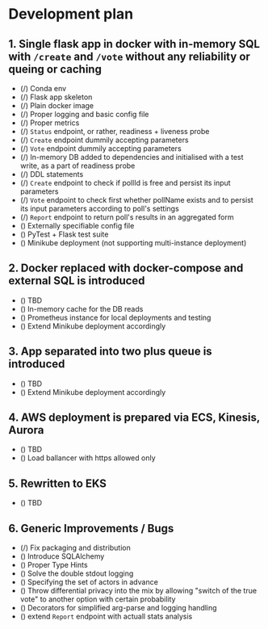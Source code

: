 # Development plan

## 1. Single flask app in docker with in-memory SQL with `/create` and `/vote` without any reliability or queing or caching
* (/) Conda env
* (/) Flask app skeleton
* (/) Plain docker image
* (/) Proper logging and basic config file
* (/) Proper metrics
* (/) `Status` endpoint, or rather, readiness + liveness probe
* (/) `Create` endpoint dummily accepting parameters
* (/) `Vote` endpoint dummily accepting parameters
* (/) In-memory DB added to dependencies and initialised with a test write, as a part of readiness probe
* (/) DDL statements
* (/) `Create` endpoint to check if pollId is free and persist its input parameters
* (/) `Vote` endpoint to check first whether pollName exists and to persist its input parameters according to poll's settings
* (/) `Report` endpoint to return poll's results in an aggregated form
* () Externally specifiable config file
* () PyTest + Flask test suite
* () Minikube deployment (not supporting multi-instance deployment)

## 2. Docker replaced with docker-compose and external SQL is introduced
* () TBD
* () In-memory cache for the DB reads
* () Prometheus instance for local deployments and testing
* () Extend Minikube deployment accordingly

## 3. App separated into two plus queue is introduced
* () TBD
* () Extend Minikube deployment accordingly

## 4. AWS deployment is prepared via ECS, Kinesis, Aurora
* () TBD
* () Load ballancer with https allowed only

## 5. Rewritten to EKS
* () TBD

## 6. Generic Improvements / Bugs
* (/) Fix packaging and distribution
* () Introduce SQLAlchemy
* () Proper Type Hints
* () Solve the double stdout logging
* () Specifying the set of actors in advance
* () Throw differential privacy into the mix by allowing "switch of the true vote" to another option with certain probability
* () Decorators for simplified arg-parse and logging handling
* () extend `Report` endpoint with actuall stats analysis
